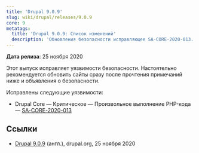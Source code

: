 ```yaml
---
title: 'Drupal 9.0.9'
slug: wiki/drupal/releases/9.0.9
core: 9
metatags:
  title: 'Drupal 9.0.9: Список изменений'
  description: 'Обновления безопасности исправляющее SA-CORE-2020-013.'
---
```


**Дата релиза**: 25 ноября 2020

Этот выпуск исправляет уязвимости безопасности. Настоятельно рекомендуется обновить сайты сразу после прочтения примечаний ниже и объявления о безопасности.

Исправлены следующие уязвимости:

- Drupal Core — Критическое — Произвольное выполнение PHP-кода — [SA-CORE-2020-013](../../../../security/sa-core/2020-013/index.md)

## Ссылки

- [Drupal 9.0.9](https://www.drupal.org/project/drupal/releases/9.0.9) (англ.), drupal.org, 25 ноября 2020
